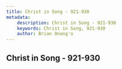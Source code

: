 ```yaml
---
title: Christ in Song - 921-930
metadata:
    description: Christ in Song - 921-930
    keywords: Christ in Song, 921-930
    author: Brian Onang'o
---
```



## Christ in Song - 921-930
  